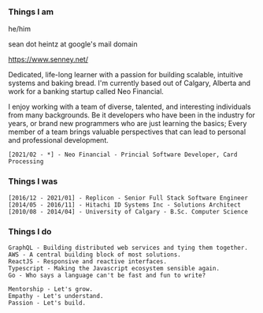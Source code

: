 ### Things I am

he/him

sean dot heintz at google's mail domain

https://www.senney.net/

Dedicated, life-long learner with a passion for building scalable, intuitive systems and baking bread. I'm currently based out of Calgary, Alberta and work for a banking startup called Neo Financial.

I enjoy working with a team of diverse, talented, and interesting individuals from many backgrounds. Be it developers who have been in the industry for years, or brand new programmers who are just learning the basics; Every member of a team brings valuable perspectives that can lead to personal and professional development.

    [2021/02 - *] - Neo Financial - Princial Software Developer, Card Processing
    
### Things I was

    [2016/12 - 2021/01] - Replicon - Senior Full Stack Software Engineer
    [2014/05 - 2016/11] - Hitachi ID Systems Inc - Solutions Architect
    [2010/08 - 2014/04] - University of Calgary - B.Sc. Computer Science

### Things I do

    GraphQL - Building distributed web services and tying them together.
    AWS - A central building block of most solutions.
    ReactJS - Responsive and reactive interfaces.
    Typescript - Making the Javascript ecosystem sensible again.
    Go - Who says a language can't be fast and fun to write?

    Mentorship - Let's grow.
    Empathy - Let's understand.
    Passion - Let's build.


